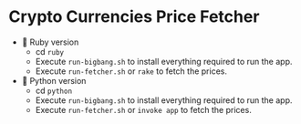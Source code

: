 # Crypto Currencies Price Fetcher

- 💎 Ruby version
  - cd `ruby`
  - Execute `run-bigbang.sh` to install everything required to run the app.
  - Execute `run-fetcher.sh` or `rake` to fetch the prices.
- 🐍 Python version
  - cd `python`
  - Execute `run-bigbang.sh` to install everything required to run the app.
  - Execute `run-fetcher.sh` or `invoke app` to fetch the prices.
